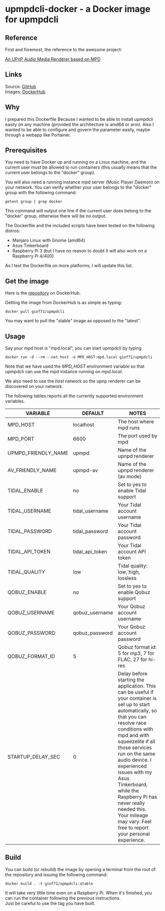 # upmpdcli-docker - a Docker image for upmpdcli

## Reference

First and foremost, the reference to the awesome project:

[An UPnP Audio Media Renderer based on MPD](https://www.lesbonscomptes.com/upmpdcli/)

## Links
Source: [GitHub](https://github.com/giof71/upmpdcli-docker)<br />
Images: [DockerHub](https://hub.docker.com/r/giof71/upmpdcli)

## Why

I prepared this Dockerfile Because I wanted to be able to install upmpdcli easily on any machine (provided the architecture is amd64 or arm). Also I wanted to be able to configure and govern the parameter easily, maybe through a webapp like Portainer.

## Prerequisites

You need to have Docker up and running on a Linux machine, and the current user must be allowed to run containers (this usually means that the current user belongs to the "docker" group).

You will also need a running instance mpd server (Music Player Daemon) on your network.
You can verify whether your user belongs to the "docker" group with the following command:

`getent group | grep docker`

This command will output one line if the current user does belong to the "docker" group, otherwise there will be no output.

The Dockerfile and the included scripts have been tested on the following distros:

- Manjaro Linux with Gnome (amd64)
- Asus Tinkerboard
- Raspberry Pi 3 (but I have no reason to doubt it will also work on a Raspberry Pi 4/400)

As I test the Dockerfile on more platforms, I will update this list.

## Get the image

Here is the [repository](https://hub.docker.com/repository/docker/giof71/upmpdcli) on DockerHub.

Getting the image from DockerHub is as simple as typing:

`docker pull giof71/upmpdcli`<br />

You may want to pull the "stable" image as opposed to the "latest".

## Usage

Say your mpd host is "mpd.local", you can start upmpdcli by typing

`docker run -d --rm --net host -e MPD_HOST:mpd.local giof71/upmpdcli`

Note that we have used the *MPD_HOST* environment variable so that upmpdcli can use the mpd instance running on *mpd.local*.

We also need to use the *host* network so the upnp renderer can be discovered on your network.

The following tables reports all the currently supported environment variables.

| VARIABLE            | DEFAULT         | NOTES                                                                                                                                                                                                                                                                                                                                                         |
| ------------------- | --------------- | ------------------------------------------------------------------------------------------------------------------------------------------------------------------------------------------------------------------------------------------------------------------------------------------------------------------------------------------------------------- |
| MPD_HOST            | localhost       | The host where mpd runs                                                                                                                                                                                                                                                                                                                                       |
| MPD_PORT            | 6600            | The port used by mpd                                                                                                                                                                                                                                                                                                                                          |
| UPMPD_FRIENDLY_NAME | upmpd           | Name of the upnpd renderer                                                                                                                                                                                                                                                                                                                                    |
| AV_FRIENDLY_NAME    | upmpd-av        | Name of the upnpd renderer (av mode)                                                                                                                                                                                                                                                                                                                          |
| TIDAL_ENABLE        | no              | Set to yes to enable Tidal support                                                                                                                                                                                                                                                                                                                            |
| TIDAL_USERNAME      | tidal_username  | Your Tidal account username                                                                                                                                                                                                                                                                                                                                   |
| TIDAL_PASSWORD      | tidal_password  | Your Tidal account password                                                                                                                                                                                                                                                                                                                                   |
| TIDAL_API_TOKEN     | tidal_api_token | Your Tidal account API token                                                                                                                                                                                                                                                                                                                                  |
| TIDAL_QUALITY       | low             | Tidal quality: low, high, lossless                                                                                                                                                                                                                                                                                                                            |
| QOBUZ_ENABLE        | no              | Set to yes to enable Qobuz support                                                                                                                                                                                                                                                                                                                            |
| QOBUZ_USERNAME      | qobuz_username  | Your Qobuz account username                                                                                                                                                                                                                                                                                                                                   |
| QOBUZ_PASSWORD      | qobuz_password  | Your Qobuz account password                                                                                                                                                                                                                                                                                                                                   |
| QOBUZ_FORMAT_ID     | 5               | Qobuz format id: 5 for mp3, 7 for FLAC, 27 for hi-res                                                                                                                                                                                                                                                                                                         |
| STARTUP_DELAY_SEC   | 0               | Delay before starting the application. This can be useful if your container is set up to start automatically, so that you can resolve race conditions with mpd and with squeezelite if all those services run on the same audio device. I experienced issues with my Asus Tinkerboard, while the Raspberry Pi has never really needed this. Your mileage may vary. Feel free to report your personal experience. |

## Build

You can build (or rebuild) the image by opening a terminal from the root of the repository and issuing the following command:

`docker build . -t giof71/upmpdcli:stable`

It will take very little time even on a Raspberry Pi. When it's finished, you can run the container following the previous instructions.<br />
Just be careful to use the tag you have built.

